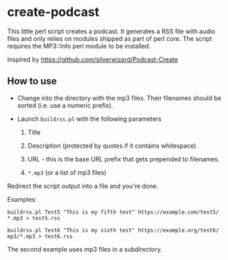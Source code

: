 # create-podcast

This little perl script creates a podcast.
It generates a RSS file with audio files and only relies on modules shipped as part of perl core.
The script requires the MP3::Info perl module to be installed.

Inspired by https://github.com/silverwizard/Podcast-Create

## How to use

* Change into the directory with the mp3 files. Their filenames should be sorted (i.e. use a numeric prefix).

* Launch `buildrss.pl` with the following parameters
   
    1. Title

    2. Description (protected by quotes if it contains whitespace)

    3. URL - this is the base URL prefix that gets prepended to filenames.

    4. `*.mp3` (or a list of mp3 files)


Redirect the script output into a file and you're done.

Examples:

    buildrss.pl Test5 "This is my fifth test" https://example.com/test5/ *.mp3 > test5.rss

    buildrss.pl Test6 "This is my sixth test" https://example.org/test6/ mp3/*.mp3 > test6.rss

The second example uses mp3 files in a subdirectory.
